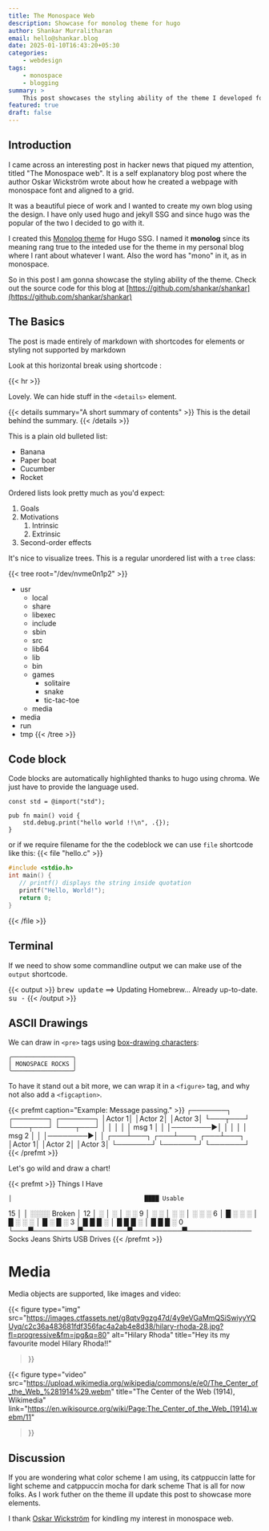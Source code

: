 ```yaml
---
title: The Monospace Web
description: Showcase for monolog theme for hugo
author: Shankar Murralitharan
email: hello@shankar.blog
date: 2025-01-10T16:43:20+05:30
categories:
    - webdesign
tags:
    - monospace
    - blogging
summary: >
    This post showcases the styling ability of the theme I developed for hugo. This post will be regularly updated as I develop more feature to the monolog theme.
featured: true
draft: false
---
```


## Introduction

I came across an interesting post in hacker news that piqued my attention, titled "The Monospace web". It is a self explanatory blog post where the author Oskar Wickström wrote about how he created a webpage with monospace font and aligned to a grid.

It was a beautiful piece of work and I wanted to create my own blog using the design. I have only used hugo and jekyll SSG and since hugo was the popular of the two I decided to go with it.

I created this [Monolog theme](https://github.com/shankar/monolog) for Hugo SSG. I named it **monolog** since its meaning rang true to the inteded use for the theme in my personal blog where I rant about whatever I want. Also the word has "mono" in it, as in monospace.

So in this post I am gonna showcase the styling ability of the theme.
Check out the source code for this blog at [https://github.com/shankar/shankar](https://github.com/shankar/shankar)

## The Basics

The post is made entirely of markdown with shortcodes for elements or styling not supported by markdown

Look at this horizontal break using shortcode :

{{< hr >}}

Lovely. We can hide stuff in the `<details>` element.

{{< details summary="A short summary of contents" >}}
This is the detail behind the summary.
{{< /details >}}

This is a plain old bulleted list:

* Banana
* Paper boat
* Cucumber
* Rocket

Ordered lists look pretty much as you'd expect:

1. Goals
1. Motivations
    1. Intrinsic
    1. Extrinsic
1. Second-order effects

It's nice to visualize trees.
This is a regular unordered list with a `tree` class:

{{< tree root="/dev/nvme0n1p2" >}}
* usr
    * local
    * share
    * libexec
    * include
    * sbin
    * src
    * lib64
    * lib
    * bin
    * games
        * solitaire
        * snake
        * tic-tac-toe
    * media
* media
* run
* tmp
{{< /tree >}}

## Code block

Code blocks are automatically highlighted thanks to hugo using chroma. We just have to provide the language used.

```zig
const std = @import("std");

pub fn main() void {
    std.debug.print("hello world !!\n", .{});
}
```

or if we require filename for the the codeblock we can use `file` shortcode like this:
{{< file "hello.c" >}}
```c
#include <stdio.h>
int main() {
   // printf() displays the string inside quotation
   printf("Hello, World!");
   return 0;
}
```

{{< /file >}}

## Terminal

If we need to show some commandline output we can make use of the `output` shortcode.

{{< output >}}
<prompt/><kbd>brew update</kbd>
==> Updating Homebrew...
Already up-to-date.
<prompt/><kbd>su -</kbd>
<rootprompt/><cursor/>
{{< /output >}}


## ASCII Drawings

We can draw in `<pre>` tags using [box-drawing characters](https://en.wikipedia.org/wiki/Box-drawing_characters):

```
╭─────────────────╮
│ MONOSPACE ROCKS │
╰─────────────────╯
```

To have it stand out a bit more, we can wrap it in a `<figure>` tag, and why not also add a `<figcaption>`.

{{< prefmt caption="Example: Message passing." >}}
┌───────┐ ┌───────┐ ┌───────┐
│Actor 1│ │Actor 2│ │Actor 3│
└───┬───┘ └───┬───┘ └───┬───┘
    │         │         │
    │         │  msg 1  │
    │         │────────►│
    │         │         │
    │  msg 2  │         │
    │────────►│         │
┌───┴───┐ ┌───┴───┐ ┌───┴───┐
│Actor 1│ │Actor 2│ │Actor 3│
└───────┘ └───────┘ └───────┘
{{< /prefmt >}}

Let's go wild and draw a chart!

{{< prefmt >}}
                      Things I Have

    │                                     ████ Usable
15  │
    │                                     ░░░░ Broken
    │
12  │             ░
    │             ░
    │   ░         ░
 9  │   ░         ░
    │   ░         ░
    │   ░         ░                    ░
 6  │   █         ░         ░          ░
    │   █         ░         ░          ░
    │   █         ░         █          ░
 3  │   █         █         █          ░
    │   █         █         █          ░
    │   █         █         █          ░
 0  └───▀─────────▀─────────▀──────────▀─────────────
      Socks     Jeans     Shirts   USB Drives
{{< /prefmt >}}

# Media

Media objects are supported, like images and video:

{{< figure type="img"
    src="https://images.ctfassets.net/g8qtv9gzg47d/4y9eVGaMmQSiSwiyyYQUyq/c2c36a483681fdf356fac4a2ab4e8d38/hilary-rhoda-28.jpg?fl=progressive&fm=jpg&q=80"
    alt="Hilary Rhoda"
    title="Hey its my favourite model Hilary Rhoda!!"
>}}

{{< figure type="video"
    src="https://upload.wikimedia.org/wikipedia/commons/e/e0/The_Center_of_the_Web_%281914%29.webm"
    title="The Center of the Web (1914), Wikimedia"
    link="https://en.wikisource.org/wiki/Page:The_Center_of_the_Web_(1914).webm/11"
>}}

## Discussion

If you are wondering what color scheme I am using, its catppuccin latte for light scheme and catppuccin mocha for dark scheme
That is all for now folks. As I work futher on the theme ill update this post to showcase more elements.

I thank [Oskar Wickström](https://wickstrom.tech) for kindling my interest in monospace web.
